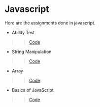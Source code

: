 # Javascript

Here are the assignments done in javascript.

- Ability Test    
>>[Code](assignment-1/ability-test)

- String Manipulation    
>>[Code](assignment-1/string-maniplation)

- Array
>>[Code](assignment-1/array)

- Basics of JavaScript    
>>[Code](assignment-1/basics-javascript)